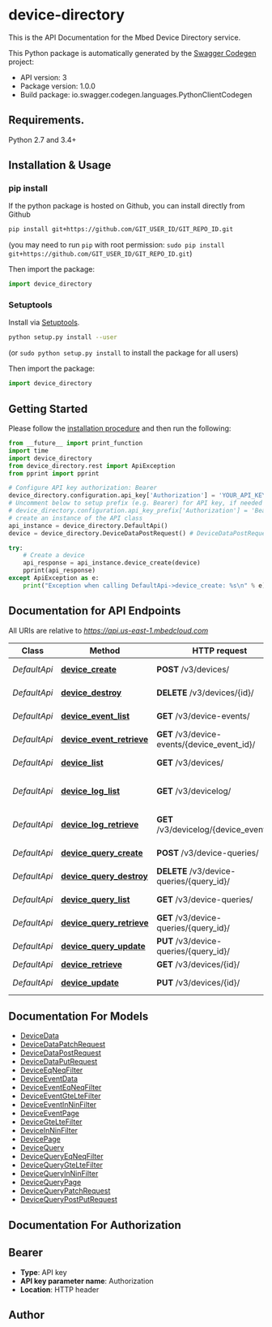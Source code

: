 # device-directory
This is the API Documentation for the Mbed Device Directory service.

This Python package is automatically generated by the [Swagger Codegen](https://github.com/swagger-api/swagger-codegen) project:

- API version: 3
- Package version: 1.0.0
- Build package: io.swagger.codegen.languages.PythonClientCodegen

## Requirements.

Python 2.7 and 3.4+

## Installation & Usage
### pip install

If the python package is hosted on Github, you can install directly from Github

```sh
pip install git+https://github.com/GIT_USER_ID/GIT_REPO_ID.git
```
(you may need to run `pip` with root permission: `sudo pip install git+https://github.com/GIT_USER_ID/GIT_REPO_ID.git`)

Then import the package:
```python
import device_directory 
```

### Setuptools

Install via [Setuptools](http://pypi.python.org/pypi/setuptools).

```sh
python setup.py install --user
```
(or `sudo python setup.py install` to install the package for all users)

Then import the package:
```python
import device_directory
```

## Getting Started

Please follow the [installation procedure](#installation--usage) and then run the following:

```python
from __future__ import print_function
import time
import device_directory
from device_directory.rest import ApiException
from pprint import pprint

# Configure API key authorization: Bearer
device_directory.configuration.api_key['Authorization'] = 'YOUR_API_KEY'
# Uncomment below to setup prefix (e.g. Bearer) for API key, if needed
# device_directory.configuration.api_key_prefix['Authorization'] = 'Bearer'
# create an instance of the API class
api_instance = device_directory.DefaultApi()
device = device_directory.DeviceDataPostRequest() # DeviceDataPostRequest | 

try:
    # Create a device
    api_response = api_instance.device_create(device)
    pprint(api_response)
except ApiException as e:
    print("Exception when calling DefaultApi->device_create: %s\n" % e)

```

## Documentation for API Endpoints

All URIs are relative to *https://api.us-east-1.mbedcloud.com*

Class | Method | HTTP request | Description
------------ | ------------- | ------------- | -------------
*DefaultApi* | [**device_create**](docs/DefaultApi.md#device_create) | **POST** /v3/devices/ | Create a device
*DefaultApi* | [**device_destroy**](docs/DefaultApi.md#device_destroy) | **DELETE** /v3/devices/{id}/ | Delete a device.
*DefaultApi* | [**device_event_list**](docs/DefaultApi.md#device_event_list) | **GET** /v3/device-events/ | List all device events.
*DefaultApi* | [**device_event_retrieve**](docs/DefaultApi.md#device_event_retrieve) | **GET** /v3/device-events/{device_event_id}/ | Retrieve a device event.
*DefaultApi* | [**device_list**](docs/DefaultApi.md#device_list) | **GET** /v3/devices/ | List all devices.
*DefaultApi* | [**device_log_list**](docs/DefaultApi.md#device_log_list) | **GET** /v3/devicelog/ | DEPRECATED: List all device events.
*DefaultApi* | [**device_log_retrieve**](docs/DefaultApi.md#device_log_retrieve) | **GET** /v3/devicelog/{device_event_id}/ | DEPRECATED: Retrieve a device event.
*DefaultApi* | [**device_query_create**](docs/DefaultApi.md#device_query_create) | **POST** /v3/device-queries/ | Create a device query
*DefaultApi* | [**device_query_destroy**](docs/DefaultApi.md#device_query_destroy) | **DELETE** /v3/device-queries/{query_id}/ | Delete a device query
*DefaultApi* | [**device_query_list**](docs/DefaultApi.md#device_query_list) | **GET** /v3/device-queries/ | List device queries.
*DefaultApi* | [**device_query_retrieve**](docs/DefaultApi.md#device_query_retrieve) | **GET** /v3/device-queries/{query_id}/ | Retrieve a device query.
*DefaultApi* | [**device_query_update**](docs/DefaultApi.md#device_query_update) | **PUT** /v3/device-queries/{query_id}/ | Update a device query
*DefaultApi* | [**device_retrieve**](docs/DefaultApi.md#device_retrieve) | **GET** /v3/devices/{id}/ | Get a devices
*DefaultApi* | [**device_update**](docs/DefaultApi.md#device_update) | **PUT** /v3/devices/{id}/ | Update a device


## Documentation For Models

 - [DeviceData](docs/DeviceData.md)
 - [DeviceDataPatchRequest](docs/DeviceDataPatchRequest.md)
 - [DeviceDataPostRequest](docs/DeviceDataPostRequest.md)
 - [DeviceDataPutRequest](docs/DeviceDataPutRequest.md)
 - [DeviceEqNeqFilter](docs/DeviceEqNeqFilter.md)
 - [DeviceEventData](docs/DeviceEventData.md)
 - [DeviceEventEqNeqFilter](docs/DeviceEventEqNeqFilter.md)
 - [DeviceEventGteLteFilter](docs/DeviceEventGteLteFilter.md)
 - [DeviceEventInNinFilter](docs/DeviceEventInNinFilter.md)
 - [DeviceEventPage](docs/DeviceEventPage.md)
 - [DeviceGteLteFilter](docs/DeviceGteLteFilter.md)
 - [DeviceInNinFilter](docs/DeviceInNinFilter.md)
 - [DevicePage](docs/DevicePage.md)
 - [DeviceQuery](docs/DeviceQuery.md)
 - [DeviceQueryEqNeqFilter](docs/DeviceQueryEqNeqFilter.md)
 - [DeviceQueryGteLteFilter](docs/DeviceQueryGteLteFilter.md)
 - [DeviceQueryInNinFilter](docs/DeviceQueryInNinFilter.md)
 - [DeviceQueryPage](docs/DeviceQueryPage.md)
 - [DeviceQueryPatchRequest](docs/DeviceQueryPatchRequest.md)
 - [DeviceQueryPostPutRequest](docs/DeviceQueryPostPutRequest.md)


## Documentation For Authorization


## Bearer

- **Type**: API key
- **API key parameter name**: Authorization
- **Location**: HTTP header


## Author



